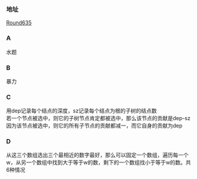 ### 地址
[Round635](https://codeforces.com/contest/1337)

### A
水题

### B
暴力

### C
用dep记录每个结点的深度，sz记录每个结点为根的子树的结点数  
若一个节点被选中，则它的子树节点肯定都被选中，那么该节点的贡献是dep-sz  
因为该节点被选中，则它的所有子节点的贡献都减一，而它自身的贡献为dep

### D
从这三个数组选出三个最相近的数字最好，那么可以固定一个数组，遍历每一个w，从另一个数组中找到大于等于w的数，剩下的一个数组找小于等于w的数。共6种情况
